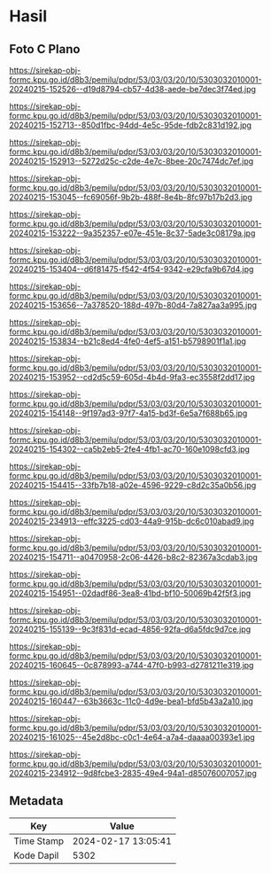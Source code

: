 # Hasil

## Foto C Plano

https://sirekap-obj-formc.kpu.go.id/d8b3/pemilu/pdpr/53/03/03/20/10/5303032010001-20240215-152526--d19d8794-cb57-4d38-aede-be7dec3f74ed.jpg

https://sirekap-obj-formc.kpu.go.id/d8b3/pemilu/pdpr/53/03/03/20/10/5303032010001-20240215-152713--850d1fbc-94dd-4e5c-95de-fdb2c831d192.jpg

https://sirekap-obj-formc.kpu.go.id/d8b3/pemilu/pdpr/53/03/03/20/10/5303032010001-20240215-152913--5272d25c-c2de-4e7c-8bee-20c7474dc7ef.jpg

https://sirekap-obj-formc.kpu.go.id/d8b3/pemilu/pdpr/53/03/03/20/10/5303032010001-20240215-153045--fc69056f-9b2b-488f-8e4b-8fc97b17b2d3.jpg

https://sirekap-obj-formc.kpu.go.id/d8b3/pemilu/pdpr/53/03/03/20/10/5303032010001-20240215-153222--9a352357-e07e-451e-8c37-5ade3c08179a.jpg

https://sirekap-obj-formc.kpu.go.id/d8b3/pemilu/pdpr/53/03/03/20/10/5303032010001-20240215-153404--d6f81475-f542-4f54-9342-e29cfa9b67d4.jpg

https://sirekap-obj-formc.kpu.go.id/d8b3/pemilu/pdpr/53/03/03/20/10/5303032010001-20240215-153656--7a378520-188d-497b-80d4-7a827aa3a995.jpg

https://sirekap-obj-formc.kpu.go.id/d8b3/pemilu/pdpr/53/03/03/20/10/5303032010001-20240215-153834--b21c8ed4-4fe0-4ef5-a151-b5798901f1a1.jpg

https://sirekap-obj-formc.kpu.go.id/d8b3/pemilu/pdpr/53/03/03/20/10/5303032010001-20240215-153952--cd2d5c59-605d-4b4d-9fa3-ec3558f2dd17.jpg

https://sirekap-obj-formc.kpu.go.id/d8b3/pemilu/pdpr/53/03/03/20/10/5303032010001-20240215-154148--9f197ad3-97f7-4a15-bd3f-6e5a7f688b65.jpg

https://sirekap-obj-formc.kpu.go.id/d8b3/pemilu/pdpr/53/03/03/20/10/5303032010001-20240215-154302--ca5b2eb5-2fe4-4fb1-ac70-160e1098cfd3.jpg

https://sirekap-obj-formc.kpu.go.id/d8b3/pemilu/pdpr/53/03/03/20/10/5303032010001-20240215-154415--33fb7b18-a02e-4596-9229-c8d2c35a0b56.jpg

https://sirekap-obj-formc.kpu.go.id/d8b3/pemilu/pdpr/53/03/03/20/10/5303032010001-20240215-234913--effc3225-cd03-44a9-915b-dc6c010abad9.jpg

https://sirekap-obj-formc.kpu.go.id/d8b3/pemilu/pdpr/53/03/03/20/10/5303032010001-20240215-154711--a0470958-2c06-4426-b8c2-82367a3cdab3.jpg

https://sirekap-obj-formc.kpu.go.id/d8b3/pemilu/pdpr/53/03/03/20/10/5303032010001-20240215-154951--02dadf86-3ea8-41bd-bf10-50069b42f5f3.jpg

https://sirekap-obj-formc.kpu.go.id/d8b3/pemilu/pdpr/53/03/03/20/10/5303032010001-20240215-155139--9c3f831d-ecad-4856-92fa-d6a5fdc9d7ce.jpg

https://sirekap-obj-formc.kpu.go.id/d8b3/pemilu/pdpr/53/03/03/20/10/5303032010001-20240215-160645--0c878993-a744-47f0-b993-d2781211e319.jpg

https://sirekap-obj-formc.kpu.go.id/d8b3/pemilu/pdpr/53/03/03/20/10/5303032010001-20240215-160447--63b3663c-11c0-4d9e-bea1-bfd5b43a2a10.jpg

https://sirekap-obj-formc.kpu.go.id/d8b3/pemilu/pdpr/53/03/03/20/10/5303032010001-20240215-161025--45e2d8bc-c0c1-4e64-a7a4-daaaa00393e1.jpg

https://sirekap-obj-formc.kpu.go.id/d8b3/pemilu/pdpr/53/03/03/20/10/5303032010001-20240215-234912--9d8fcbe3-2835-49e4-94a1-d85076007057.jpg


## Metadata

| Key        | Value               |
| ---------- | ------------------- |
| Time Stamp | 2024-02-17 13:05:41 |
| Kode Dapil | 5302                |



